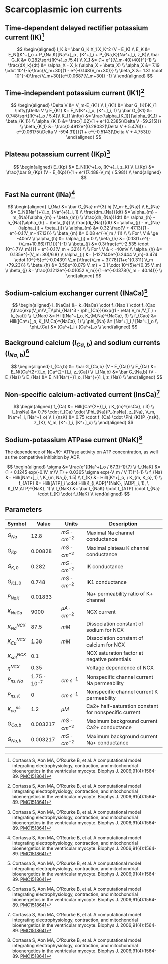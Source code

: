 # Scarcoplasmic ion currents

## Time-dependent delayed rectifier potassium current (IK)[^Cortassa2006]

$$
\begin{aligned}
I_K &= \bar G_K X_1 X_K^2 (V - E_K) \\
E_K &= E_N([K^+]_o + P_{Na,K}[Na^+]_o , [K^+]_i + P_{Na,K}[Na^+]_i, z_K)\\
\bar G_K &= 0.282\sqrt{[K^+]_o /5.4} \\
X_1 &= (1+ e^{(V_m-40)/40})^{-1} \\
\frac{dX_k}{dt} &= \alpha_X - X_k (\alpha_X + \beta_X) \\
\alpha_X &= 7.19 \cdot 10^{-5}\frac{V_m+30}{1 - e^{-0.148(V_m+30)}} \\
\beta_X &= 1.31 \cdot 10^{-4}\frac{V_m+30}{e^{0.0687(V_m+30)} -1} \\
\end{aligned}
$$

## Time-independent potassium current (IK1)[^Cortassa2006]

$$
\begin{aligned}
\Delta V &= V_m-E_{K1} \\
I_{K1} &= \bar G_{K1}K_{1 \infty}\Delta V \\
E_{K1} &= E_N(K^+]_o, [K^+]_i, 1)  \\
\bar G_{K1} &= 0.748\sqrt{[K^+]_o / 5.4}\\
K_{1 \infty} &= \frac{\alpha_{K_1}}{\alpha_{K_1} + \beta_{K_1}} \\
\alpha_{K_1} &= \frac{1.02}{1 + e^{0.2385(\Delta V -59.215)}} \\
\beta_{K_1} &= \frac{0.4912e^{0.28032(\Delta V + 5.476)} + e^{0.06175(\Delta V -594.31)}}{1 + e^{-0.5143(\Delta V + 4.753)}}
\end{aligned}
$$

## Plateau potassium current (IKp)[^Cortassa2006]

$$
\begin{aligned}
E_{Kp} &= E_N([K^+]_o, [K^+]_i, z_K) \\
I_{Kp} &= \frac{\bar G_{Kp} (V - E_{Kp})}{1 + e^{(7.488-V_m) / 5.98}} \\
\end{aligned}
$$

## Fast Na current (INa)[^Cortassa2006]

$$
\begin{aligned}
I_{Na} &= \bar G_{Na} m^{3} hj (V_m-E_{Na}) \\
E_{Na} &= E_N([Na^{+}]_o, [Na^{+}]_i, 1) \\
\frac{dm_{Na}}{dt} &= \alpha_{m} - m_{Na}(\alpha_{m} + \beta_{m}) \\
\frac{dh_{Na}}{dt} &= \alpha_{h} - h_{Na}(\alpha_{h} + \beta_{h}) \\
\frac{dj_{Na}}{dt} &= \alpha_{j} - m_{Na}(\alpha_{j} + \beta_{j}) \\
\alpha_{m} &= 0.32 \frac{V + 47.13}{1 - e^{-0.1(V_m+47.13)}} \\
\beta_{m} &= 0.08 e^{-V_m / 11} \\
\\
For \ V & \ge -40mV \\
\alpha_{h} &= \alpha_{j} = 0 \\
\beta_{h} &= (0.13(1+e^{-(V_m+10.66)/11.1}))^{-1} \\
\beta_{j} &= 0.3\frac{e^{-2.535  \cdot 10^{-7}V_m}}{1 + e^{-0.1(V_m + 32)}} \\
\\
For \ V & < -40mV \\
\alpha_{h} &= 0.135e^{-(V_m+80)/6.8} \\
\alpha_{j} &= (-127140e^{0.2444 V_m}-3.474 \cdot 10^{-5}e^{-0.04391 V_m})\frac{V_m + 37.78}{1+e^{0.311( V_m +79.23)}} \\
\beta_{h} &= 3.56e^{0.079 V_m} + 3.1  \cdot 10^{5}e^{0.35 V_m} \\
\beta_{j} &= \frac{0.1212e^{-0.01052 V_m}}{1+e^{-0.1378(V_m + 40.14)}} \\
\end{aligned}
$$

## Sodium-calcium exchanger current (INaCa)[^Cortassa2006]

$$
\begin{aligned}
I_{NaCa} &= k_{NaCa}  \cdot f_{Nao }  \cdot f_{Cao }\frac{exp(V_m/V_T)\phi_{Na}^3 - \phi_{Ca}}{exp((1 - \eta) V_m /V_T ) + k_{sat}} \\
f_{Nao} &= Hill([Na^+]_o, K_{M,Na}^{NaCa}, 3)  \\
f_{Cao} &= Hill([Ca^+]_o, K_{M,Ca}^{NaCa}, 1)  \\
\phi_{Na} &= [Na^+]_i / [Na^+]_o \\
\phi_{Ca} &= [Ca^+]_i / [Ca^+]_o \\
\end{aligned}
$$

## Background calcium ($I_{Ca,b}$) and sodium currents ($I_{Na,b}$)[^Cortassa2006]

$$
\begin{aligned}
I_{Ca,b} &= \bar G_{Ca,b} (V - E_{Ca})  \\
E_{Ca} &= E_N([Ca^{2+}]_o, [Ca^{2+}]_i, z_{Ca})  \\
I_{Na,b} &= \bar G_{Na,b} (V - E_{Na}) \\
E_{Na} &= E_N([Na^{+}]_o, [Na^{+}]_i, z_{Na})  \\
\end{aligned}
$$

## Non-specific calcium-activated current (InsCa)[^Cortassa2006]

$$
\begin{aligned}
f_{Ca} &= Hill([Ca^{2+}]_i, \ K_{m}^{nsCa}, \ 3) \\
I_{nsNa} &= 0.75  \cdot f_{Ca}  \cdot  \Phi_{Na}(P_{nsNa}, z_{Na}, V_m, [Na^+]_i, [Na^+]_o)  \\
I_{nsK} &= 0.75  \cdot f_{Ca}  \cdot  \Phi_{K}(P_{nsK}, z_{K}, V_m, [K^+]_i, [K^+]_o)  \\
\end{aligned}
$$

## Sodium-potassium ATPase current (INaK)[^Cortassa2006]

The dependence of Na+/K+ ATPase activity on ATP concentration, as well as the competitive inhibition by ADP.

$$
\begin{aligned}
\sigma &= \frac{e^{[Na^+]_o / 67.3}-1}{7}  \\
f_{NaK} &= (1 + 0.1245 exp(-0.1V_m/V_T) + 0.0365 \sigma exp(-V_m / V_T))^{-1}  \\
f_{Na} &= Hill([Na^+]_i, \ K_{m, Na_i}, 1.5) \\
f_{K} &= Hill([K^+]_o, \ K_{m, K_o}, 1) \\
f_{ATP} &= Hill([ATP]_i  \cdot Hill(K_{i,ADP}^{NaK}, [ADP]_i, 1), \  K_{M,ATP}^{NaK}, 1) \\
I_{NaK} &= \bar I_{NaK}  \cdot f_{ATP}  \cdot f_{Na}  \cdot f_{K} \cdot f_{NaK}  \\
\end{aligned}
$$

[^Cortassa2006]: Cortassa S, Aon MA, O'Rourke B, et al. A computational model integrating electrophysiology, contraction, and mitochondrial bioenergetics in the ventricular myocyte. Biophys J. 2006;91(4):1564-89. [PMC1518641](https://www.ncbi.nlm.nih.gov/pmc/articles/PMC1518641/)

## Parameters

| Symbol          | Value                | Units                 | Description                                           |
| --------------- | -------------------- | --------------------- | ----------------------------------------------------- |
| $G_{Na}$        | $12.8$               | $mS \cdot cm^{-2}$    | Maximal Na channel conductance                        |
| $G_{Kp}$        | $0.00828$            | $mS \cdot cm^{-2}$    | Maximal plateau K channel conductance                 |
| $G_{K,0}$       | $0.282$              | $mS \cdot cm^{-2}$    | IK conductance                                        |
| $G_{K1,0}$      | $0.748$              | $mS \cdot cm^{-2}$    | IK1 conductance                                       |
| $P_{NaK}$       | $0.01833$            |                       | Na+ permeability ratio of K+ channel                  |
| $K_{NaCa}$      | $9000$               | $\mu A \cdot cm^{-2}$ | NCX current                                           |
| $K_{Na}^{NCX}$  | $87.5$               | $mM$                  | Dissociation constant of sodium for NCX               |
| $K_{Ca}^{NCX}$  | $1.38$               | $mM$                  | Dissociation constant of calcium for NCX              |
| $K_{sat}^{NCX}$ | $0.1$                |                       | NCX saturation factor at negative potentials          |
| $\eta^{NCX}$    | $0.35$               |                       | Voltage dependence of NCX                             |
| $P_{ns,Na}$     | $1.75 \cdot 10^{-7}$ | $cm \ s^{-1}$         | Nonspecific channel current Na permeability           |
| $P_{ns,K}$      | $0$                  | $cm \ s^{-1}$         | Nonspecific channel current K permeability            |
| $K_{ca}^{ns}$   | $1.2$                | $\mu M$               | Ca2+ half-saturation constant for nonspecific current |
| $G_{Ca,b}$      | $0.003217$           | $mS \cdot cm^{-2}$    | Maximum background current Ca2+ conductance           |
| $G_{Na,b}$      | $0.003217$           | $mS \cdot cm^{-2}$    | Maximum background current Na+ conductance            |
